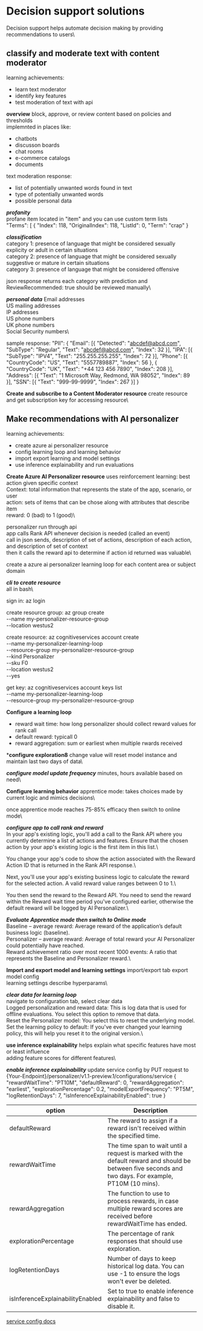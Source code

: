 # Decision support solutions
Decision support helps automate decision making by providing recommendations to users\

## classify and moderate text with content moderator
learning achievements:
- learn text moderator
- identify key features
- test moderation of text with api

**overview**
block, approve, or review content based on policies and thresholds\
implemnted in places like:
- chatbots
- discusson boards
- chat rooms
- e-commerce catalogs
- documents

text moderation response:
- list of potentially unwanted words found in text
- type of potentially unwanted words
- possible personal data

***profanity***\
profane item located in "item" and you can use custom term lists\
"Terms": [
{
    "Index": 118,
    "OriginalIndex": 118,
    "ListId": 0,
    "Term": "crap"
}

***classification***\
category 1: presence of language that might be considered sexually explicity or adult in certain situations\
category 2: presence of language that might be considered sexually suggestive or mature in certain situations\
category 3: presence of language that might be considered offensive

json response returns each category with prediction and ReviewRecommended: true should be reviewed manually\

***personal data***
Email addresses\
US mailing addresses\
IP addresses\
US phone numbers\
UK phone numbers\
Social Security numbers\

sample response:
"PII": {
    "Email": [{
        "Detected": "abcdef@abcd.com",
        "SubType": "Regular",
        "Text": "abcdef@abcd.com",
        "Index": 32
        }],
    "IPA": [{
        "SubType": "IPV4",
        "Text": "255.255.255.255",
        "Index": 72
        }],
    "Phone": [{
        "CountryCode": "US",
        "Text": "5557789887",
        "Index": 56
        }, {
        "CountryCode": "UK",
        "Text": "+44 123 456 7890",
        "Index": 208
        }],
    "Address": [{
        "Text": "1 Microsoft Way, Redmond, WA 98052",
        "Index": 89
        }],
    "SSN": [{
        "Text": "999-99-9999",
        "Index": 267
        }]
    }

**Create and subscribe to a Content Moderator resource**
create resource and get subscription key for accessing resource\

## Make recommendations with AI personalizer
learning achievements:
- create azure ai personalizer resource
- config learning loop and learning behavior
- import export learning and model settings
- use inference explainability and run evaluations

**Create Azure AI Personalizer resource**
uses reinforcement learning: best action given specific context\
Context: total information that represents the state of the app, scenario, or user\
action: sets of items that can be chose along with attributes that describe item\
reward: 0 (bad) to 1 (good)\

personalizer run through api\
app calls Rank API whenever decision is needed (called an event)\
call in json sends, description of set of actions, description of each action, and description of set of context\
then it calls the reward api to determine if action id returned was valuable\

create a azure ai personalizer learning loop for each content area or subject domain

***cli to create resource***\
all in bash\

sign in:
az login

create resource group:
az group create \
    --name my-personalizer-resource-group \
    --location westus2


create resource:
az cognitiveservices account create \
    --name my-personalizer-learning-loop \
    --resource-group my-personalizer-resource-group \
    --kind Personalizer \
    --sku F0 \
    --location westus2 \
    --yes

get key:
az cognitiveservices account keys list \
    --name my-personalizer-learning-loop \
    --resource-group my-personalizer-resource-group

**Configure a learning loop**
- reward wait time: how long personalizer should collect reward values for rank call
- default reward: typicall 0
- reward aggregation: sum or earliest when multiple rwards received

***configure exploration8**
change value will reset model instance and maintain last two days of data\

***configure model update frequency***
minutes, hours available based on need\

**Configure learning behavior**
apprentice mode: takes choices made by current logic and mimics decisions\

once apprentice mode reaches 75-85% efficacy then switch to online mode\

***configure app to call rank and reward***\
In your app's existing logic, you'll add a call to the Rank API where you currently determine a list of actions and features. Ensure that the chosen action by your app's existing logic is the first item in this list.\

You change your app's code to show the action associated with the Reward Action ID that is returned in the Rank API response.\

Next, you'll use your app's existing business logic to calculate the reward for the selected action. A valid reward value ranges between 0 to 1.\

You then send the reward to the Reward API. You need to send the reward within the Reward wait time period you've configured earlier, otherwise the default reward will be logged by AI Personalizer.\

***Evaluate Apprentice mode then switch to Online mode***\
Baseline – average reward: Average reward of the application’s default business logic (baseline).\
Personalizer – average reward: Average of total reward your AI Personalizer could potentially have reached.\
Reward achievement ratio over most recent 1000 events: A ratio that represents the Baseline and Personalizer reward.\

**Import and export model and learning settings**
import/export tab export model config\
learning settings describe hyperparams\

***clear data for learning loop***\
navigate to configuration tab, select clear data\
Logged personalization and reward data: This is log data that is used for offline evaluations. You select this option to remove that data.\
Reset the Personalizer model: You select this to reset the underlying model.\
Set the learning policy to default: If you've ever changed your learning policy, this will help you reset it to the original version.\

**use inference explainability**
helps explain what specific features have most or least influence\
adding feature scores for different features\

***enable inference explainability***
update service config by PUT request to {Your-Endpoint}/personalizer/v1.1-preview.1/configurations/service
{
  "rewardWaitTime": "PT10M",
  "defaultReward": 0,
  "rewardAggregation": "earliest",
  "explorationPercentage": 0.2,
  "modelExportFrequency": "PT5M",
  "logRetentionDays": 7,
  "isInferenceExplainabilityEnabled": true
}

|option|	Description|
--|--|
|defaultReward	|The reward to assign if a reward isn't received within the specified time.|
|rewardWaitTime|	The time span to wait until a request is marked with the default reward and should be between five seconds and two days. For example, PT10M (10 mins).|
|rewardAggregation|	The function to use to process rewards, in case multiple reward scores are received before rewardWaitTime has ended.|
|explorationPercentage|	The percentage of rank responses that should use exploration.|
|logRetentionDays	|Number of days to keep historical log data. You can use -1 to ensure the logs won't ever be deleted.|
|isInferenceExplainabilityEnabled|	Set to true to enable inference explainability and false to disable it.|

[service config docs](https://learn.microsoft.com/en-us/rest/api/personalizer/1.1preview1/service-configuration/update?tabs=HTTP)























